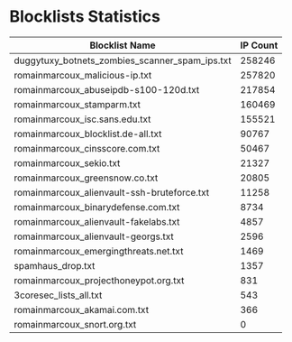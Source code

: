 # Blocklists Statistics
| Blocklist Name | IP Count |
|----|----|
| duggytuxy_botnets_zombies_scanner_spam_ips.txt | 258246 |
| romainmarcoux_malicious-ip.txt | 257820 |
| romainmarcoux_abuseipdb-s100-120d.txt | 217854 |
| romainmarcoux_stamparm.txt | 160469 |
| romainmarcoux_isc.sans.edu.txt | 155521 |
| romainmarcoux_blocklist.de-all.txt | 90767 |
| romainmarcoux_cinsscore.com.txt | 50467 |
| romainmarcoux_sekio.txt | 21327 |
| romainmarcoux_greensnow.co.txt | 20805 |
| romainmarcoux_alienvault-ssh-bruteforce.txt | 11258 |
| romainmarcoux_binarydefense.com.txt | 8734 |
| romainmarcoux_alienvault-fakelabs.txt | 4857 |
| romainmarcoux_alienvault-georgs.txt | 2596 |
| romainmarcoux_emergingthreats.net.txt | 1469 |
| spamhaus_drop.txt | 1357 |
| romainmarcoux_projecthoneypot.org.txt | 831 |
| 3coresec_lists_all.txt | 543 |
| romainmarcoux_akamai.com.txt | 366 |
| romainmarcoux_snort.org.txt | 0 |
